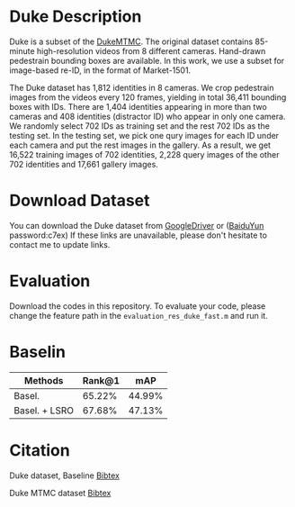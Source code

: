 # Duke Description
Duke is a subset of the [DukeMTMC](http://vision.cs.duke.edu/DukeMTMC/). The original dataset contains 85-minute high-resolution videos from 8 different cameras. Hand-drawn pedestrain bounding boxes are available. In this work, we use a subset for image-based re-ID, in the format of Market-1501.

The Duke dataset has 1,812 identities in 8 cameras. We crop pedestrain images from the videos every 120 frames, yielding in total 36,411 bounding boxes with IDs. There are 1,404 identities appearing in more than two cameras and 408 identities (distractor ID) who appear in only one camera. We randomly select 702 IDs as training set and the rest 702 IDs as the testing set. In the testing set, we pick one qury images for each ID under each camera and put the rest images in the gallery. As a result, we get 16,522 training images of 702 identities, 2,228 query images of the other 702 identities and 17,661 gallery images. 

# Download Dataset
You can download the Duke dataset from [GoogleDriver](https://drive.google.com/open?id=0B0VOCNYh8HeRZ1hiSjRMRFpOaTA)
or ([BaiduYun](https://pan.baidu.com/s/1qYJcxhM) password:c7ex)
If these links are unavailable, please don't hesitate to contact me to update links. 

# Evaluation
Download the codes in this repository. To evaluate your code, please change the feature path in the `evaluation_res_duke_fast.m` and run it.

# Baselin
|Methods |   Rank@1 | mAP|
| --------   | -----  | ----  |
|Basel.  | 65.22% | 44.99%|
|Basel. + LSRO   | 67.68% | 47.13%|

# Citation
Duke dataset, Baseline [Bibtex](https://raw.githubusercontent.com/layumi/DukeMTMC_evaluation/master/citation.txt)

Duke MTMC dataset [Bibtex](http://vision.cs.duke.edu/DukeMTMC/refs/ristani2016MTMC.txt)
